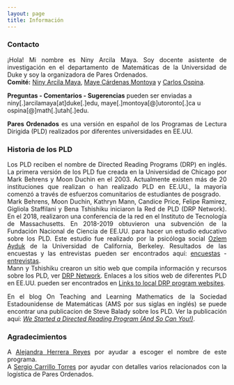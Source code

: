 ```yaml
---
layout: page
title: Información
---
```



### Contacto
<div style="text-align: justify">
<p>
¡Hola! Mi nombre es Niny Arcila Maya. Soy docente asistente de investigación en el departamento de Matemáticas de la Universidad de Duke y soy la organizadora de Pares Ordenados.
<br>
<strong>Comité:</strong> <a href="https://sites.duke.edu/ninyam/">Niny Arcila Maya</a>, <a href="https://www.math.toronto.edu/cms/people/faculty/cardenas-montoya-mayecxiliana/">Maye Cárdenas Montoya</a> y <a href="http://www.math.utah.edu/~ospina/">Carlos Ospina</a>.
</p>
</div>
<!--<img src="{{ '/assets/img/icons8-mail-100.png' | prepend: site.baseurl }}" width="80" height="80" style="vertical-align:middle">-->
<strong>Preguntas - Comentarios - Sugerencias</strong> pueden ser enviadas a niny[.]arcilamaya[at]duke[.]edu, maye[.]montoya[@]utoronto[.]ca u ospina[@]math[.]utah[.]edu.
<br>

<div style="text-align: justify">
<p>
<strong>Pares Ordenados</strong> es una versión en español de los Programas de Lectura Dirigida (PLD) realizados por diferentes universidades en EE.UU. 
</p>
</div>

### Historia de los PLD
<div style="text-align: justify">
<p>
Los PLD reciben el nombre de Directed Reading Programs (DRP) en inglés.  La primera versión de los PLD fue creada en la Universidad de Chicago por Mark Behrens y Moon Duchin en el 2003. Actualmente existen más de 20 instituciones que realizan o han realizado PLD en EE.UU., la mayoría comenzó a través de esfuerzos comunitarios de estudiantes de posgrado.
<br>
Mark Behrens, Moon Duchin, Kathryn Mann, Candice Price, Felipe Ramirez, Gigliola Staffilani y Bena Tshishiku iniciaron la Red de PLD (DRP Network). En el 2018, realizaron una conferencia de la red en el Instituto de Tecnología de Massachusetts. En 2018-2019 obtuvieron una subvención de la Fundación Nacional de Ciencia de EE.UU. para hacer un estudio educativo sobre los PLD. Este estudio fue realizado por la psicóloga social <a href="https://psychology.berkeley.edu/people/ozlem-ayduk">Ozlem Ayduk</a> de la Universidad de California, Berkeley. Resultados de las encuestas y las entrevistas pueden ser encontrados aquí: <a href="https://drive.google.com/file/d/1v0T0f9Gw_-T1elHPvUl6PhQWn2g_pCD3/view">encuestas</a> - <a href="https://drive.google.com/file/d/1NNcSrwUe9fBgF5yCh_x0Rk7EZUjR8A27/view">entrevistas</a>.
<br>
Mann y Tshishiku crearon un sitio web que compila información y recursos sobre los PLD, ver <a href="https://sites.google.com/view/drp-network/home?authuser=0">DRP Network</a>. Enlaces a los sitios web de diferentes PLD en EE.UU. pueden ser encontrados en <a href="https://sites.google.com/view/drp-network/resources?authuser=0#h.6hulz7bu5vgo">Links to local DRP program websites</a>.
<br>

En el blog On Teaching and Learning Mathematics de la Sociedad Estadounidense de Matemáticas (AMS por sus siglas en inglés) se puede encontrar una publicacion de Steve Balady sobre los PLD. Ver la publicación aquí: <a href="https://blogs.ams.org/matheducation/2015/06/20/we-started-a-directed-reading-program-and-so-can-you/"><cite>We Started a Directed Reading Program (And So Can You!)</cite></a>.
</p>
</div>

### Agradecimientos
<div style="text-align: justify">
<p>
A <a href="https://www.linkedin.com/in/alejandra-donají-herrera-reyes-52b54a87/">Alejandra Herrera Reyes</a> por ayudar a escoger el nombre de este programa.
</br>
A <a href="https://sergiocarrillo3026.wixsite.com/scarrillomath">Sergio Carrillo Torres</a> por ayudar con detalles varios relacionados con la logística de Pares Ordenados.
</p>
</div>
